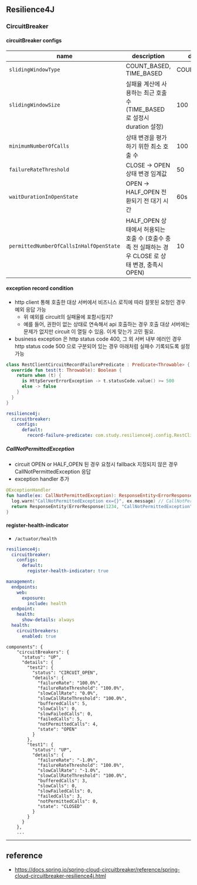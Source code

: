## Resilience4J

### CircuitBreaker

#### circuitBreaker configs

| name | description                                                         | default      |
|-----------|---------------------------------------------------------------------|--------------|
| `slidingWindowType`| COUNT_BASED, TIME_BASED                                             | COUNT_BASED  |
| `slidingWindowSize` | 실패율 계산에 사용하는 최근 호출 수 (TIME_BASED 로 설정시 duration 설정)                 | 100          |
| `minimumNumberOfCalls` | 상태 변경을 평가하기 위한 최소 호출 수                                              | 100          |
| `failureRateThreshold` | CLOSE -> OPEN 상태 변경 임계값                                             | 50           |
| `waitDurationInOpenState` | OPEN -> HALF_OPEN 전환되기 전 대기 시간                                      | 60s          |
| `permittedNumberOfCallsInHalfOpenState` | HALF_OPEN 상태에서 허용되는 호출 수 (호출수 충족 전 실패하는 경우 CLOSE 로 상태 변경, 충족시 OPEN) | 10           |


#### exception record condition
- http client 통해 호출한 대상 서버에서 비즈니스 로직에 따라 잘못된 요청인 경우 예외 응답 가능
  - 위 예외를 circuit의 실패율에 포함시킬지?
  - 예를 들어, 권한이 없는 상태로 연속해서 api 호출하는 경우 호출 대상 서버에는 문제가 없지만 circuit 이 열릴 수 있음. 이게 맞는가 고민 필요.
- business exception 은 http status code 400, 그 외 서버 내부 에러인 경우 http status code 500 으로 구분되어 있는 경우 아래처럼 실패수 기록되도록 설정 가능

```kotlin
class RestClientCircuitRecordFailurePredicate : Predicate<Throwable> {
  override fun test(t: Throwable): Boolean {
    return when (t) {
      is HttpServerErrorException -> t.statusCode.value() >= 500
      else -> false
    }
  }
}
```

```yaml
resilience4j:
  circuitbreaker:
    configs:
      default:
        record-failure-predicate: com.study.resilience4j.config.RestClientCircuitRecordFailurePredicate
```

##### CallNotPermittedException
- circuit OPEN or HALF_OPEN 된 경우 요청시 fallback 지정되지 않은 경우 CallNotPermittedException 응답
- exception handler 추가

```kotlin
@ExceptionHandler
fun handle(ex: CallNotPermittedException): ResponseEntity<ErrorResponse> {
  log.warn("CallNotPermittedException ex={}", ex.message) // CallNotPermittedException ex=CircuitBreaker 'test1' is OPEN and does not permit further calls
  return ResponseEntity(ErrorResponse(1234, "CallNotPermittedException"), HttpStatus.INTERNAL_SERVER_ERROR)
}
```

#### register-health-indicator
- `/actuator/health`

```yaml
resilience4j:
  circuitbreaker:
    configs:
      default:
        register-health-indicator: true

management:
  endpoints:
    web:
      exposure:
        include: health
  endpoint:
    health:
      show-details: always
  health:
    circuitbreakers:
      enabled: true
```

```
components": {
    "circuitBreakers": {
      "status": "UP",
      "details": {
        "test2": {
          "status": "CIRCUIT_OPEN",
          "details": {
            "failureRate": "100.0%",
            "failureRateThreshold": "100.0%",
            "slowCallRate": "0.0%",
            "slowCallRateThreshold": "100.0%",
            "bufferedCalls": 5,
            "slowCalls": 0,
            "slowFailedCalls": 0,
            "failedCalls": 5,
            "notPermittedCalls": 4,
            "state": "OPEN"
          }
        },
        "test1": {
          "status": "UP",
          "details": {
            "failureRate": "-1.0%",
            "failureRateThreshold": "100.0%",
            "slowCallRate": "-1.0%",
            "slowCallRateThreshold": "100.0%",
            "bufferedCalls": 3,
            "slowCalls": 0,
            "slowFailedCalls": 0,
            "failedCalls": 3,
            "notPermittedCalls": 0,
            "state": "CLOSED"
          }
        }
      }
    },
    ...
```

---

## reference
- https://docs.spring.io/spring-cloud-circuitbreaker/reference/spring-cloud-circuitbreaker-resilience4j.html
